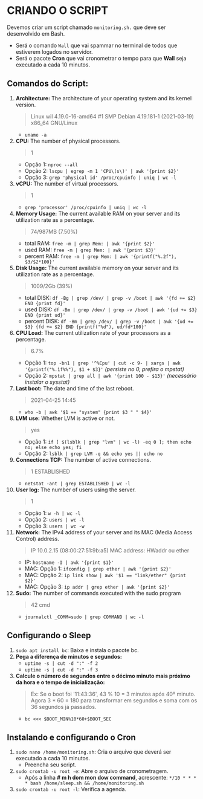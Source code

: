 # CRIANDO O SCRIPT

Devemos criar um script chamado `monitoring.sh.` que deve ser desenvolvido em Bash.
- Será o comando `Wall` que vai spammar no terminal de todos que estiverem logados no servidor.
- Será o pacote **Cron** que vai cronometrar o tempo para que **Wall** seja executado a cada 10 minutos.


## Comandos do Script:

1. **Architecture:** The architecture of your operating system and its kernel version.
	>  Linux wil 4.19.0-16-amd64 #1 SMP Debian 4.19.181-1 (2021-03-19) x86_64 GNU/Linux
	- `uname -a`
2. **CPU:** The number of physical processors.
	> 1
	- Opção 1: `nproc --all`
	- Opção 2: `lscpu | egrep -m 1 'CPU\(s\)' | awk '{print $2}'`
	- Opção 3: `grep 'physical id' /proc/cpuinfo | uniq | wc -l`
3. **vCPU:** The number of virtual processors.
	> 1
	- `grep 'processor' /proc/cpuinfo | uniq | wc -l`
4. **Memory Usage:** The current available RAM on your server and its utilization rate as a percentage.
	> 74/987MB (7.50%)
	- total RAM: `free -m | grep Mem: | awk '{print $2}'`
	- used RAM: `free -m | grep Mem: | awk '{print $3}'`
	- percent RAM: `free -m | grep Mem: | awk '{printf("%.2f"), $3/$2*100}'`
5. **Disk Usage:** The current available memory on your server and its utilization rate as a percentage.
	>  1009/2Gb (39%)
	- total DISK: `df -Bg | grep /dev/ | grep -v /boot | awk '{fd += $2} END {print fd}'`
	- used DISK: `df -Bm | grep /dev/ | grep -v /boot | awk '{ud += $3} END {print ud}'`
	- percent DISK: `df -Bm | grep /dev/ | grep -v /boot | awk '{ud += $3} {fd += $2} END {printf("%d"), ud/fd*100}'`
6. **CPU Load:** The current utilization rate of your processors as a percentage.
	> 6.7%
	- Opção 1: `top -bn1 | grep '^%Cpu' | cut -c 9- | xargs | awk '{printf("%.1f%%"), $1 + $3}'` *(persiste no 0, prefira o mpstat)*
	- Opção 2: `mpstat | grep all | awk '{print 100 - $13}'` *(necessário instalar o sysstat)*
7. **Last boot:** The date and time of the last reboot.
	> 2021-04-25 14:45
	- `who -b | awk '$1 == "system" {print $3 " " $4}'`
8. **LVM use:** Whether LVM is active or not.
	> yes
	- Opção 1: `if [ $(lsblk | grep "lvm" | wc -l) -eq 0 ]; then echo no; else echo yes; fi`
	- Opção 2: `lsblk | grep LVM -q && echo yes || echo no`
9. **Connections TCP:** The number of active connections.
	> 1 ESTABLISHED
	- `netstat -ant | grep ESTABLISHED | wc -l`
10. **User log:** The number of users using the server.
	> 1
	- Opção 1: `w -h | wc -l`
	- Opção 2: `users | wc -l`
	- Opção 3: `users | wc -w`
11. **Network:** The IPv4 address of your server and its MAC (Media Access Control) address.
	> IP 10.0.2.15 (08:00:27:51:9b:a5)
	> MAC address: HWaddr ou ether
	- IP: `hostname -I | awk '{print $1}'`
	- MAC: Opção 1: `ifconfig | grep ether | awk '{print $2}'`
	- MAC: Opção 2: `ip link show | awk '$1 == "link/ether" {print $2}'`
	- MAC: Opção 3: `ip addr | grep ether | awk '{print $2}'`
12. **Sudo:** The number of commands executed with the sudo program
	> 42 cmd
	- `journalctl _COMM=sudo | grep COMMAND | wc -l`


## Configurando o Sleep

1. `sudo apt install bc`: Baixa e instala o pacote bc.
2. **Pega a diferença de minutos e segundos:**
	- `uptime -s | cut -d ":" -f 2`
	- `uptime -s | cut -d ":" -f 3`
3. **Calcule o número de segundos entre o décimo minuto mais próximo da hora e o tempo de inicialização:**
	> Ex: Se o boot foi '11:43:36',  43 % 10 = 3 minutos após 40º minuto. Agora 3 * 60 = 180 para transformar em segundos e soma com os 36 segundos já passados.
	- `bc <<< $BOOT_MIN%10*60+$BOOT_SEC`


## Instalando e configurando o Cron

1. `sudo nano /home/monitoring.sh`: Cria o arquivo que deverá ser executado a cada 10 minutos.
	- Preencha seu script.
2. `sudo crontab -u root -e`: Abre o arquivo de cronometragem.
	- Após a linha **# m h dom mon dow command**, acrescente: `*/10 * * * * bash /home/sleep.sh && /home/monitoring.sh`
3. `sudo crontab -u root -l`: Verifica a agenda.
